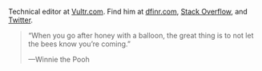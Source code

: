 Technical editor at [Vultr.com](https://www.vultr.com). Find him at [dfinr.com](https://dfinr.com), [Stack Overflow](https://stackoverflow.com/users/13642710/dfinr?tab=profile), and [Twitter](https://twitter.com/dfinr).

> “When you go after honey with a balloon, the great thing is to not let the bees know you’re coming.”
> 
> —Winnie the Pooh

